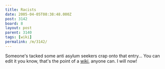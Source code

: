 ```yaml
---
title: Racists
date: 2005-04-05T08:38:48.000Z
post: 3142
board: 8
layout: post
parent: 3140
tags: [wiki]
permalink: /m/3142/
---
```

Someone's tacked some anti asylum seekers crap onto that entry... You can edit it you know, that's the point of a <a href="/wiki/wiki">wiki</a>, anyone can. I will now!
